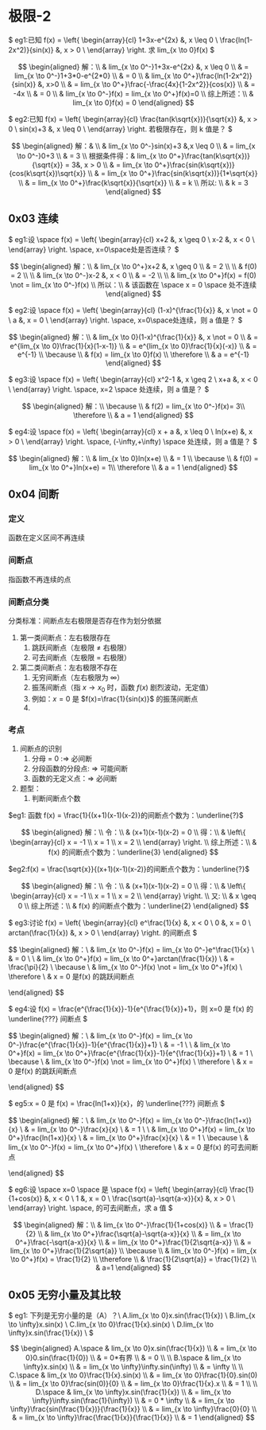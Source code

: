 # 极限-2

$
eg1:已知 
f(x) = 
\left\{
    \begin{array}{cl}
        1+3x-e^{2x} &, x \leq 0 \\
        \frac{ln(1-2x^2)}{sin(x)} &, x > 0 \\
    \end{array}
\right. 
求 lim_{x \to 0}f(x) 
$



$$
\begin{aligned}
解：\\
& lim_{x \to 0^-}1+3x-e^{2x} &, x \leq 0 \\
& = lim_{x \to 0^-}1+3*0-e^{2*0} \\
& = 0 \\
& lim_{x \to 0^+}\frac{ln(1-2x^2)}{sin(x)} &, x>0 \\
& = lim_{x \to 0^+}\frac{-\frac{4x}{1-2x^2}}{cos(x)} \\
& = -4x \\
& = 0 \\
& lim_{x \to 0^-}f(x) = lim_{x \to 0^+}f(x)=0 \\
综上所述：\\
& lim_{x \to 0}f(x) = 0
\end{aligned}
$$


$
eg2:已知 
f(x) = 
\left\{
    \begin{array}{cl}
        \frac{tan(k\sqrt{x})}{\sqrt{x}} &, x > 0 \\
        sin(x)+3 &, x \leq 0 \\
    \end{array}
\right. 
若极限存在，则 k 值是？ 
$

$$
\begin{aligned}
解：& \\
& lim_{x \to 0^-}sin(x)+3 &,x \leq 0 \\
& = lim_{x \to 0^-}0+3 \\
& = 3 \\
根据条件得：&
lim_{x \to 0^+}\frac{tan(k\sqrt{x})}{\sqrt{x}} = 3&, x > 0 \\
& = lim_{x \to 0^+}\frac{sin(k\sqrt{x})}{cos(k\sqrt{x})\sqrt{x}} \\
& = lim_{x \to 0^+}\frac{sin(k\sqrt{x})}{1*\sqrt{x}} \\
& = lim_{x \to 0^+}\frac{k\sqrt{x}}{\sqrt{x}} \\
& = k \\
所以: \\
& k = 3
\end{aligned}
$$



## 0x03 连续

$
eg1:设 
\space
f(x) = 
\left\{
    \begin{array}{cl}
        x+2 &, x \geq 0 \\
        x-2 &, x < 0 \\
    \end{array}
\right. 
\space,
x=0\space处是否连续？ 
$

$$
\begin{aligned}
解：\\
& lim_{x \to 0^+}x+2 &, x \geq 0 \\
& = 2 \\
\\
& f(0) = 2 \\
\\
& lim_{x \to 0^-}x-2 &, x < 0 \\
& = -2 \\
\\
& lim_{x \to 0^+}f(x) = f(0) \not = lim_{x \to 0^-}f(x) \\
所以：\\
& 该函数在 \space x = 0 \space 处不连续
\end{aligned}
$$


$
eg2:设 
\space
f(x) = 
\left\{
    \begin{array}{cl}
        (1-x)^{\frac{1}{x}} &, x \not = 0 \\
        a &, x = 0 \\
    \end{array}
\right. 
\space,
x=0\space处连续，则 a 值是？
$

$$
\begin{aligned}
解：\\
& lim_{x \to 0}(1-x)^{\frac{1}{x}} &, x \not = 0 \\
& = e^{lim_{x \to 0}\frac{1}{x}(1-x-1)} \\
& = e^{lim_{x \to 0}\frac{1}{x}(-x)} \\
& = e^{-1} \\
\because \\
& f(x) = lim_{x \to 0}f(x) \\
\therefore \\
& a =  e^{-1}
\end{aligned}
$$


$
eg3:设 
\space
f(x) = 
\left\{
    \begin{array}{cl}
        x^2-1 &, x \geq 2 \\
        x+a &, x < 0 \\
    \end{array}
\right. 
\space,
x=2 \space 处连续，则 a 值是？
$

$$
\begin{aligned}
解：\\
\because \\
& f(2) = lim_{x \to 0^-}f(x)= 3\\
\therefore \\
& a =  1
\end{aligned}
$$

$
eg4:设 
\space
f(x) = 
\left\{
    \begin{array}{cl}
        x + a &, x \leq 0 \\
        ln(x+e) &, x > 0 \\
    \end{array}
\right. 
\space,
(-\infty,+\infty) \space 处连续，则 a 值是？
$

$$
\begin{aligned}
解：\\
& lim_{x \to 0}ln(x+e) \\
& = 1 \\
\because \\
& f(0) = lim_{x \to 0^+}ln(x+e) = 1\\
\therefore \\
& a =  1
\end{aligned}
$$


## 0x04 间断

### 定义

函数在定义区间不再连续

### 间断点

指函数不再连续的点

### 间断点分类

分类标准：间断点左右极限是否存在作为划分依据

1. 第一类间断点：左右极限存在
    1. 跳跃间断点（左极限 $\not =$ 右极限）
    2. 可去间断点（左极限 $=$ 右极限）
2. 第二类间断点：左右极限不存在
    1. 无穷间断点（左右极限为 $\infty$）
    2. 振荡间断点（指 $x \to x_0$ 时，函数 $f(x)$ 剧烈波动，无定值）
    3. 例如：$x=0$ 是 $f(x)=\frac{1}{sin(x)}$ 的振荡间断点
    4. 
### 考点
1. 间断点的识别
   1. 分母 = 0 :$\Longrightarrow$ 必间断
   2. 分段函数的分段点: $\Longrightarrow$ 可能间断
   3. 函数的无定义点：$\Longrightarrow$ 必间断
2. 题型：
   1. 判断间断点个数

$eg1: 函数 f(x) = \frac{1}{(x+1)(x-1)(x-2)}的间断点个数为：\underline{?}$

$$
\begin{aligned}
解：\\
令：\\
& (x+1)(x-1)(x-2) = 0 \\
得：\\
& \left\{
    \begin{array}{cl}
        x = -1 \\
        x = 1 \\
        x = 2 \\
    \end{array}
\right. \\
综上所述：\\
& f(x) 的间断点个数为：\underline{3}
\end{aligned}
$$


$eg2:f(x) = \frac{\sqrt{x}}{(x+1)(x-1)(x-2)}的间断点个数为：\underline{?}$

$$
\begin{aligned}
解：\\
令：\\
& (x+1)(x-1)(x-2) = 0 \\
得：\\
& \left\{
    \begin{array}{cl}
        x = -1 \\
        x = 1 \\
        x = 2 \\
    \end{array}
\right. \\
又: \\
& x \geq 0 \\
综上所述：\\
& f(x) 的间断点个数为：\underline{2}
\end{aligned}
$$

$
eg3:讨论
f(x) = 
\left\{
    \begin{array}{cl}
        e^\frac{1}{x} &, x < 0 \\
        0 &, x = 0 \\
        arctan(\frac{1}{x}) &, x > 0 \\
    \end{array}
\right. 
的间断点
$

$$
\begin{aligned}
解：\\
& lim_{x \to 0^-}f(x) = lim_{x \to 0^-}e^\frac{1}{x}  \\
& = 0 \\
\\
& lim_{x \to 0^+}f(x) = lim_{x \to 0^+}arctan(\frac{1}{x})  \\
& = \frac{\pi}{2} \\
\because \\
& lim_{x \to 0^-}f(x) \not = lim_{x \to 0^+}f(x) \\
\therefore \\
& x = 0 是f(x) 的跳跃间断点

\end{aligned}
$$

$
eg4:设
f(x) = \frac{e^{\frac{1}{x}}-1}{e^{\frac{1}{x}}+1}，则 x=0 是 f(x) 的 \underline{???} 间断点
$

$$
\begin{aligned}
解：\\
& lim_{x \to 0^-}f(x) = lim_{x \to 0^-}\frac{e^{\frac{1}{x}}-1}{e^{\frac{1}{x}}+1}  \\
& = -1 \\
\\
& lim_{x \to 0^+}f(x) = lim_{x \to 0^+}\frac{e^{\frac{1}{x}}-1}{e^{\frac{1}{x}}+1}  \\
& = 1 \\
\because \\
& lim_{x \to 0^-}f(x) \not = lim_{x \to 0^+}f(x) \\
\therefore \\
& x = 0 是f(x) 的跳跃间断点

\end{aligned}
$$

$
eg5:x = 0 是 
f(x) = \frac{ln(1+x)}{x}，的 \underline{???} 间断点
$

$$
\begin{aligned}
解：\\
& lim_{x \to 0^-}f(x) = lim_{x \to 0^-}\frac{ln(1+x)}{x}  \\
& = lim_{x \to 0^-}\frac{x}{x} \\
& = 1 \\
\\
& lim_{x \to 0^+}f(x) = lim_{x \to 0^+}\frac{ln(1+x)}{x}  \\
& = lim_{x \to 0^+}\frac{x}{x} \\
& = 1 \\
\because \\
& lim_{x \to 0^-}f(x) = lim_{x \to 0^+}f(x) \\
\therefore \\
& x = 0 是f(x) 的可去间断点

\end{aligned}
$$


$
eg6:设 \space x=0 \space 是
\space
f(x) = 
\left\{
    \begin{array}{cl}
        \frac{1}{1+cos(x)} &, x < 0 \\
        1 &, x = 0 \\
        \frac{\sqrt{a}-\sqrt{a-x}}{x} &, x > 0 \\
    \end{array}
\right. 
\space,
的可去间断点，求 a 值
$

$$
\begin{aligned}
解：\\
& lim_{x \to 0^-}\frac{1}{1+cos(x)} \\
& = \frac{1}{2} \\
& lim_{x \to 0^+}\frac{\sqrt{a}-\sqrt{a-x}}{x} \\ 
& = lim_{x \to 0^+}\frac{-\sqrt{a-x}}{x} \\ 
& =  lim_{x \to 0^+}\frac{1}{2\sqrt{a-x}} \\ 
& =  lim_{x \to 0^+}\frac{1}{2\sqrt{a}} \\ 
\because \\
& lim_{x \to 0^-}f(x) = lim_{x \to 0^+}f(x) = \frac{1}{2} \\
\therefore \\
& \frac{1}{2\sqrt{a}} = \frac{1}{2} \\ 
& a=1
\end{aligned}
$$

## 0x05 无穷小量及其比较

$
eg1: 下列是无穷小量的是（A）？\\
A.lim_{x \to 0}x.sin(\frac{1}{x}) \\
B.lim_{x \to \infty}x.sin(x) \\
C.lim_{x \to 0}\frac{1}{x}.sin(x) \\
D.lim_{x \to \infty}x.sin(\frac{1}{x}) \\
$

$$
\begin{aligned}
A.\space & lim_{x \to 0}x.sin(\frac{1}{x}) \\
& = lim_{x \to 0}0.sin(\frac{1}{0}) \\
& = 0*有界 \\
& = 0 \\
\\
B.\space & lim_{x \to \infty}x.sin(x) \\ 
& = lim_{x \to \infty}\infty.sin(\infty) \\ 
& = \infty \\
\\
C.\space & lim_{x \to 0}\frac{1}{x}.sin(x) \\
& =  lim_{x \to 0}\frac{1}{0}.sin(0) \\
& =  lim_{x \to 0}\frac{sin(0)}{0} \\
& =  lim_{x \to 0}\frac{1}{x}.x \\
& =  1 \\
\\
D.\space & lim_{x \to \infty}x.sin(\frac{1}{x}) \\
& = lim_{x \to \infty}\infty.sin(\frac{1}{\infty}) \\
& = 0 * \infty \\
& = lim_{x \to \infty}\frac{sin(\frac{1}{x})}{\frac{1}{x}} \\
& = lim_{x \to \infty}\frac{0}{0} \\
& = lim_{x \to \infty}\frac{\frac{1}{x}}{\frac{1}{x}} \\
& = 1
\end{aligned}
$$